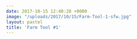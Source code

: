 ```yaml
---
date: 2017-10-15 12:40:28 +0000
image: "/uploads/2017/10/15/Farm-Tool-1-sfw.jpg"
layout: pastel
title: 'Farm Tool #1'
---
```

